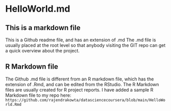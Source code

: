 # HelloWorld.md

## This is a markdown file
This is a Github readme file, and has an extension of .md
The .md file is usually placed at the root level so that anybody visiting the GIT repo can get a quick overview about the project.

## R Markdown file
The Github .md file is different from an R markdown file, which has the extension of .Rmd, and can be edited from the RStudio. 
The R Markdown files are usually created for R project reports.
I have added a sample R Markdown file to my repo here: `https://github.com/rajendrakowta/datasciencecoursera/blob/main/HelloWorld.Rmd`
